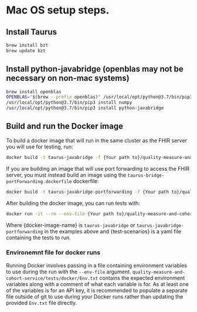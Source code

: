 # Mac OS setup steps.

## Install Taurus

```bash
brew install bzt
brew update bzt
```

## Install python-javabridge (openblas may not be necessary on non-mac systems)

```bash
brew install openblas
OPENBLAS="$(brew --prefix openblas)" /usr/local/opt/python@3.7/bin/pip3 install numpy
/usr/local/opt/python@3.7/bin/pip3 install numpy
/usr/local/opt/python@3.7/bin/pip3 install python-javabridge
```

## Build and run the Docker image

To build a docker image that  will run in the same cluster as the FHIR server you will use for testing, run:

```bash
docker build -t taurus-javabridge -f {Your path to}/quality-measure-and-cohort-service/tests/docker/taurus-bridge.dockerfile .
```

If you are building an image that will use port forwarding to access the FHIR server, you must instead build an image
using the `taurus-bridge-portForwarding.dockerfile` dockerfile:

```bash
docker build -t taurus-javabridge-portforwarding -f {Your path to}/quality-measure-and-cohort-service/tests/docker/taurus-bridge-portForwarding.dockerfile .
```

After building the docker image, you can run tests with:

```bash
docker run -it --rm --env-file {Your path to}/quality-measure-and-cohort-service/tests/docker/Env.txt -v {Your path to}/quality-measure-and-cohort-service:/bzt-configs -v {Your path to}/quality-measure-and-cohort-service/tests/results:/tmp/artifacts {docker-image-name} ./tests/scenarios/{test-scenarios}
```

Where {docker-image-name} is `taurus-javabridge` or `taurus-javabridge-portforwarding` in the examples above and {test-scenarios} is a yaml file
containing the tests to run.

### Environemnt file for docker runs

Running Docker involves passing in a file containing environment variables to use during the run with the
`--env-file` argument. `quality-measure-and-cohort-service/tests/docker/Env.txt` contains the expected environment
variables along with a comment of what each variable is for. As at least one of the variables is for an API key, it is
recommended to populate a separate file outside of git to use during your Docker runs rather than updating the provided
`Env.txt` file directly.

